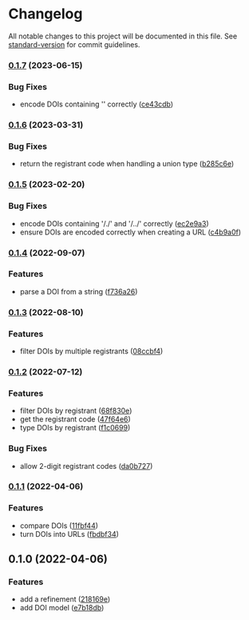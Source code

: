 # Changelog

All notable changes to this project will be documented in this file. See [standard-version](https://github.com/conventional-changelog/standard-version) for commit guidelines.

### [0.1.7](https://github.com/thewilkybarkid/doi-ts/compare/v0.1.6...v0.1.7) (2023-06-15)


### Bug Fixes

* encode DOIs containing '\' correctly ([ce43cdb](https://github.com/thewilkybarkid/doi-ts/commit/ce43cdb13bd33ce836159084e7c141d39fd6b77b))

### [0.1.6](https://github.com/thewilkybarkid/doi-ts/compare/v0.1.5...v0.1.6) (2023-03-31)


### Bug Fixes

* return the registrant code when handling a union type ([b285c6e](https://github.com/thewilkybarkid/doi-ts/commit/b285c6e2e1cc1aed043f9414f1ef86e36a38cde7))

### [0.1.5](https://github.com/thewilkybarkid/doi-ts/compare/v0.1.4...v0.1.5) (2023-02-20)


### Bug Fixes

* encode DOIs containing '/./' and '/../' correctly ([ec2e9a3](https://github.com/thewilkybarkid/doi-ts/commit/ec2e9a36b7d4cb4e1811e6934a60a21e8eaa55fe))
* ensure DOIs are encoded correctly when creating a URL ([c4b9a0f](https://github.com/thewilkybarkid/doi-ts/commit/c4b9a0f7ef2cc5a4bc29f6e08d33da952c9dc751))

### [0.1.4](https://github.com/thewilkybarkid/doi-ts/compare/v0.1.3...v0.1.4) (2022-09-07)


### Features

* parse a DOI from a string ([f736a26](https://github.com/thewilkybarkid/doi-ts/commit/f736a26be9cad9f5051d31fe47ee879ecca3489b))

### [0.1.3](https://github.com/thewilkybarkid/doi-ts/compare/v0.1.2...v0.1.3) (2022-08-10)


### Features

* filter DOIs by multiple registrants ([08ccbf4](https://github.com/thewilkybarkid/doi-ts/commit/08ccbf4c020ba462f2f74f9ca6dcf32977e7097d))

### [0.1.2](https://github.com/thewilkybarkid/doi-ts/compare/v0.1.1...v0.1.2) (2022-07-12)


### Features

* filter DOIs by registrant ([68f830e](https://github.com/thewilkybarkid/doi-ts/commit/68f830e00c18ef81c81d2343eb6dab3abcf6bc77))
* get the registrant code ([47f64e6](https://github.com/thewilkybarkid/doi-ts/commit/47f64e6c7f28351c958d3a9b2f44602292bc9625))
* type DOIs by registrant ([f1c0699](https://github.com/thewilkybarkid/doi-ts/commit/f1c0699ea226d66de26281ab325899a6937df68b))


### Bug Fixes

* allow 2-digit registrant codes ([da0b727](https://github.com/thewilkybarkid/doi-ts/commit/da0b727573171d4325012b974806af3487c3ec89))

### [0.1.1](https://github.com/thewilkybarkid/doi-ts/compare/v0.1.0...v0.1.1) (2022-04-06)


### Features

* compare DOIs ([11fbf44](https://github.com/thewilkybarkid/doi-ts/commit/11fbf44e23adc499211ad8d994b8161eef00c598))
* turn DOIs into URLs ([fbdbf34](https://github.com/thewilkybarkid/doi-ts/commit/fbdbf34bc6336581effc1bb91f3d68b4b21858a5))

## 0.1.0 (2022-04-06)


### Features

* add a refinement ([218169e](https://github.com/thewilkybarkid/doi-ts/commit/218169e7066c632fdf7baa26cf0330285eab0864))
* add DOI model ([e7b18db](https://github.com/thewilkybarkid/doi-ts/commit/e7b18dbdd5a4df39068643260c5ccbba11569d3d))
